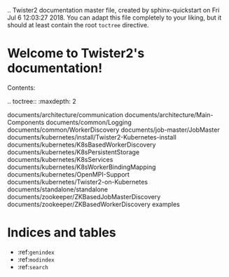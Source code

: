 .. Twister2 documentation master file, created by
   sphinx-quickstart on Fri Jul  6 12:03:27 2018.
   You can adapt this file completely to your liking, but it should at least
   contain the root `toctree` directive.

Welcome to Twister2's documentation!
====================================

Contents:

.. toctree::
   :maxdepth: 2
   
   documents/architecture/communication
   documents/architecture/Main-Components
   documents/common/Logging
   documents/common/WorkerDiscovery
   documents/job-master/JobMaster
   documents/kubernetes/install/Twister2-Kubernetes-install
   documents/kubernetes/K8sBasedWorkerDiscovery  
   documents/kubernetes/K8sPersistentStorage  
   documents/kubernetes/K8sServices
   documents/kubernetes/K8sWorkerBindingMapping  
   documents/kubernetes/OpenMPI-Support
   documents/kubernetes/Twister2-on-Kubernetes
   documents/standalone/standalone
   documents/zookeeper/ZKBasedJobMasterDiscovery
   documents/zookeeper/ZKBasedWorkerDiscovery
   examples



Indices and tables
==================

* :ref:`genindex`
* :ref:`modindex`
* :ref:`search`



